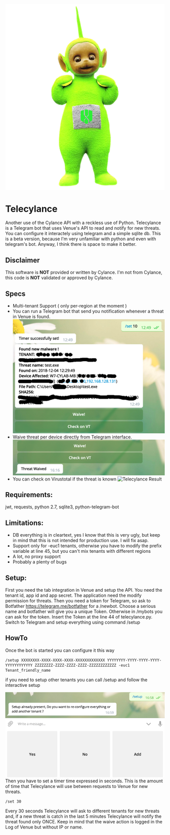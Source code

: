![Telecylance Logo](/images/telecylance.png)
# Telecylance

Another use of the Cylance API with a reckless use of Python.
Telecylance is a Telegram bot that uses Venue's API to read and notify for new threats.
You can configure it interactely using telegram and a simple sqlite db.
This is a beta version, because I'm very unfamiliar with python and even with telegram's bot.
Anyway, I think there is space to make it better.

## Disclaimer
This software is **NOT** provided or written by Cylance.
I'm not from Cylance, this code is **NOT** validated or approved by Cylance.

## Specs
- Multi-tenant Support ( only per-region at the moment )
- You can run a Telegram bot that send you notification whenever a threat in Venue is found.
![Telecylance Result](/images/result.png)
- Waive threat per device directly from Telegram interface.
![Telecylance Result](/images/waive.png)
- You can check on Virustotal if the threat is known
![Telecylance Result](/images/virustotal.png)

## Requirements:

jwt, requests, python 2.7, sqlite3, python-telegram-bot

## Limitations:

- DB everything is in cleartext, yes I know that this is very ugly, but keep in mind that this is not intended for production use. I will fix asap.
- Support only for -euc1 tenants, otherwise you have to modify the prefix variable at line 45, but you can't mix tenants with different regions
- A lot, no proxy support
- Probably a plenty of bugs

## Setup:
First you need the tab integration in Venue and setup the API. You need the tenant id, app id and app secret.
The application need the modify permission for threats.
Then you need a token for Telegram, so ask to Botfather https://telegram.me/botfather for a /newbot.
Choose a serious name and botfather will give you a unique Token. Otherwise in /mybots you can ask for the token.
Insert the Token at the line 44 of telecylance.py.
Switch to Telegram and setup everything using command /setup

## HowTo

Once the bot is started you can configure it this way

    /setup XXXXXXXX-XXXX-XXXX-XXXX-XXXXXXXXXXXXX YYYYYYYY-YYYY-YYYY-YYYY-YYYYYYYYYYYY ZZZZZZZZ-ZZZZ-ZZZZ-ZZZZ-ZZZZZZZZZZZZ -euc1 Tenant_friendly_name

if you need to setup other tenants you can call /setup and follow the interactive setup

![Telecylance Logo](/images/setup.png)
Then you have to set a timer time expressed in seconds. This is the amount of time that Telecylance will use between requests to Venue for new threats.

    /set 30

Every 30 seconds Telecylance will ask to different tenants for new threats and, if a new threat is catch in the last 5 minutes Telecylance will notify the threat found only ONCE.
Keep in mind that the waive action is logged in the Log of Venue but without IP or name.
